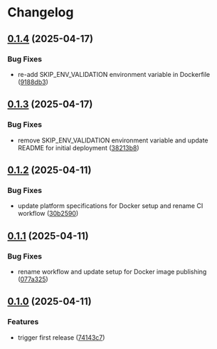 # Changelog

## [0.1.4](https://github.com/Lucaas27/galleria/compare/v0.1.3...v0.1.4) (2025-04-17)

### Bug Fixes

* re-add SKIP_ENV_VALIDATION environment variable in Dockerfile ([9188db3](https://github.com/Lucaas27/galleria/commit/9188db3ccfc6079e0cffc096664b1baaf693730f))

## [0.1.3](https://github.com/Lucaas27/galleria/compare/v0.1.2...v0.1.3) (2025-04-17)

### Bug Fixes

* remove SKIP_ENV_VALIDATION environment variable and update README for initial deployment ([38213b8](https://github.com/Lucaas27/galleria/commit/38213b838f202b10ef2384953b2221948aa9e30f))

## [0.1.2](https://github.com/Lucaas27/galleria/compare/v0.1.1...v0.1.2) (2025-04-11)

### Bug Fixes

* update platform specifications for Docker setup and rename CI workflow ([30b2590](https://github.com/Lucaas27/galleria/commit/30b25909e315739bf433d1f1bad0b07c974fac3f))

## [0.1.1](https://github.com/Lucaas27/galleria/compare/v0.1.0...v0.1.1) (2025-04-11)

### Bug Fixes

* rename workflow and update setup for Docker image publishing ([077a325](https://github.com/Lucaas27/galleria/commit/077a325a9b9df2ebb43e6229d50c0c16f805cf16))

## [0.1.0](https://github.com/Lucaas27/galleria/compare/v0.0.0...v0.1.0) (2025-04-11)

### Features

* trigger first release ([74143c7](https://github.com/Lucaas27/galleria/commit/74143c7ef97d1d413fea75a3fe8ee3f27fe5e3b8))
